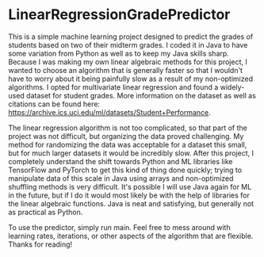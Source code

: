 # LinearRegressionGradePredictor

This is a simple machine learning project designed to predict the grades of students based on two of their midterm grades. I coded it in Java to have some variation from Python as well as to keep my Java skills sharp. Because I was making my own linear algebraic methods for this project, I wanted to choose an algorithm that is generally faster so that I wouldn't have to worry about it being painfully slow as a result of my non-optimized algorithms. I opted for multivariate linear regression and found a widely-used dataset for student grades. More information on the dataset as well as citations can be found here: https://archive.ics.uci.edu/ml/datasets/Student+Performance. 

The linear regression algorithm is not too complicated, so that part of the project was not difficult, but organizing the data proved challenging. My method for randomizing the data was acceptable for a dataset this small, but for much larger datasets it would be incredibly slow. After this project, I completely understand the shift towards Python and ML libraries like TensorFlow and PyTorch to get this kind of thing done quickly; trying to manipulate data of this scale in Java using arrays and non-optimized shuffling methods is very difficult. It's possible I will use Java again for ML in the future, but if I do it would most likely be with the help of libraries for the linear algebraic functions. Java is neat and satisfying, but generally not as practical as Python. 

To use the predictor, simply run main. Feel free to mess around with learning rates, iterations, or other aspects of the algorithm that are flexible. Thanks for reading!
